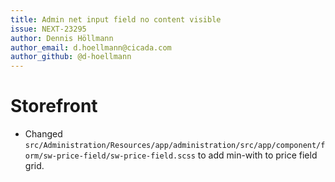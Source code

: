 ```yaml
---
title: Admin net input field no content visible
issue: NEXT-23295
author: Dennis Höllmann
author_email: d.hoellmann@cicada.com
author_github: @d-hoellmann
---
```

# Storefront
* Changed `src/Administration/Resources/app/administration/src/app/component/form/sw-price-field/sw-price-field.scss` to add min-with to price field grid.
